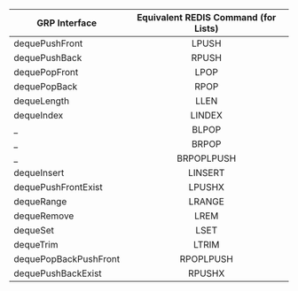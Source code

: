 

GRP Interface | Equivalent REDIS Command (for Lists)|
---|:---:
dequePushFront | LPUSH
dequePushBack | RPUSH
dequePopFront | LPOP
dequePopBack | RPOP
dequeLength | LLEN
dequeIndex | LINDEX
  _ | BLPOP
 _ | BRPOP
 _ | BRPOPLPUSH
 dequeInsert | LINSERT
 dequePushFrontExist | LPUSHX
 dequeRange | LRANGE
 dequeRemove | LREM
 dequeSet | LSET
 dequeTrim | LTRIM
 dequePopBackPushFront | RPOPLPUSH
 dequePushBackExist | RPUSHX
